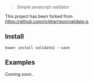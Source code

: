 > Simple javascript validator

This project has been forked from https://github.com/rickharrison/validate.js

## Install

    bower install validate2 --save

## Examples

Coming soon..

